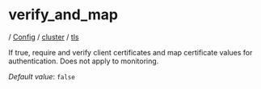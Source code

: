 # verify_and_map

/ [Config](../../../README.md) / [cluster](../../README.md) / [tls](../README.md) 

If true, require and verify client certificates and map certificate values for authentication. Does not apply to monitoring.

*Default value*: `false`
